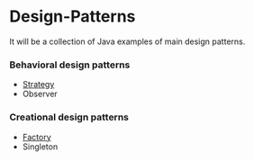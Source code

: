# Design-Patterns

It will be a collection of Java examples of main design patterns.

### Behavioral design patterns
* [Strategy](/src/strategy/miniDuckSimulator)
* Observer

### Creational design patterns
* [Factory](/src/factory/coffehouse)
* Singleton

